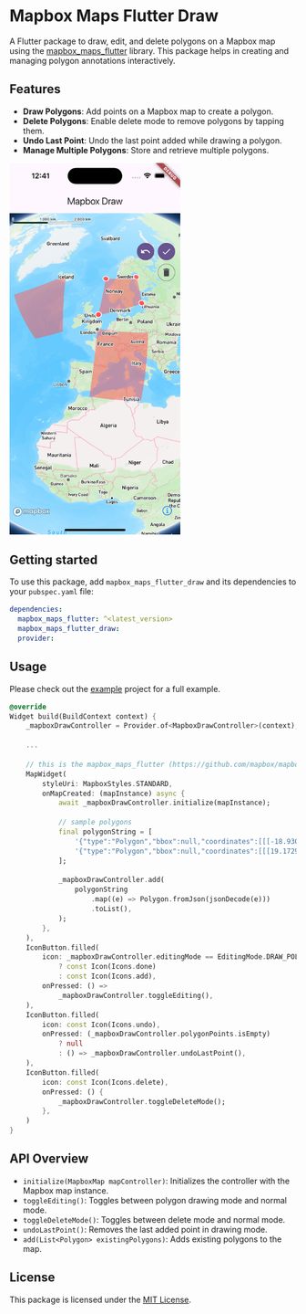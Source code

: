 <!--
This README describes the package. If you publish this package to pub.dev,
this README's contents appear on the landing page for your package.

For information about how to write a good package README, see the guide for
[writing package pages](https://dart.dev/tools/pub/writing-package-pages).

For general information about developing packages, see the Dart guide for
[creating packages](https://dart.dev/guides/libraries/create-packages)
and the Flutter guide for
[developing packages and plugins](https://flutter.dev/to/develop-packages).
-->

# Mapbox Maps Flutter Draw

A Flutter package to draw, edit, and delete polygons on a Mapbox map using the [mapbox_maps_flutter](https://github.com/mapbox/mapbox-maps-flutter) library. This package helps in creating and managing polygon annotations interactively.

## Features

- **Draw Polygons**: Add points on a Mapbox map to create a polygon.
- **Delete Polygons**: Enable delete mode to remove polygons by tapping them.
- **Undo Last Point**: Undo the last point added while drawing a polygon.
- **Manage Multiple Polygons**: Store and retrieve multiple polygons.


<img width="300px" src="./doc/example.png" />

## Getting started

To use this package, add `mapbox_maps_flutter_draw` and its dependencies to your `pubspec.yaml` file:

```yaml
dependencies:
  mapbox_maps_flutter: ^<latest_version>
  mapbox_maps_flutter_draw:
  provider:
```

## Usage

Please check out the [example](./example/) project for a full example.

```dart
@override
Widget build(BuildContext context) {
    _mapboxDrawController = Provider.of<MapboxDrawController>(context);

    ...

    // this is the mapbox_maps_flutter (https://github.com/mapbox/mapbox-maps-flutter) map
    MapWidget(
        styleUri: MapboxStyles.STANDARD,
        onMapCreated: (mapInstance) async {
            await _mapboxDrawController.initialize(mapInstance);

            // sample polygons
            final polygonString = [
                '{"type":"Polygon","bbox":null,"coordinates":[[[-18.930236903430682,65.54258945880892],[-41.305603332322534,56.12495372403541],[-23.143507455464942,47.51318115957886],[-13.42744079577011,50.491865810367415]]]}',
                '{"type":"Polygon","bbox":null,"coordinates":[[[19.172957996449043,49.30508658266342],[12.380430916160435,33.47371340190411],[-2.592100951914972,35.36674553163404],[0.04248170102297877,51.60826115068258]]]}'
            ];

            _mapboxDrawController.add(
                polygonString
                    .map((e) => Polygon.fromJson(jsonDecode(e)))
                    .toList(),
            );
        },
    ),
    IconButton.filled(
        icon: _mapboxDrawController.editingMode == EditingMode.DRAW_POLYGON
            ? const Icon(Icons.done)
            : const Icon(Icons.add),
        onPressed: () =>
            _mapboxDrawController.toggleEditing(),
    ),
    IconButton.filled(
        icon: const Icon(Icons.undo),
        onPressed: (_mapboxDrawController.polygonPoints.isEmpty)
            ? null
            : () => _mapboxDrawController.undoLastPoint(),
    ),
    IconButton.filled(
        icon: const Icon(Icons.delete),
        onPressed: () {
            _mapboxDrawController.toggleDeleteMode();
        },
    )
}
```

## API Overview
- `initialize(MapboxMap mapController)`: Initializes the controller with the Mapbox map instance.
- `toggleEditing()`: Toggles between polygon drawing mode and normal mode.
- `toggleDeleteMode()`: Toggles between delete mode and normal mode.
- `undoLastPoint()`: Removes the last added point in drawing mode.
- `add(List<Polygon> existingPolygons)`: Adds existing polygons to the map.

## License
This package is licensed under the [MIT License](./LICENSE).



